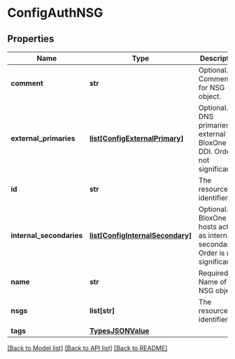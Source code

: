 # ConfigAuthNSG

## Properties
Name | Type | Description | Notes
------------ | ------------- | ------------- | -------------
**comment** | **str** | Optional. Comment for NSG object. | [optional] 
**external_primaries** | [**list[ConfigExternalPrimary]**](ConfigExternalPrimary.md) | Optional. DNS primaries external to BloxOne DDI. Order is not significant. | [optional] 
**id** | **str** | The resource identifier. | [optional] 
**internal_secondaries** | [**list[ConfigInternalSecondary]**](ConfigInternalSecondary.md) | Optional. BloxOne DDI hosts acting as internal secondaries. Order is not significant. | [optional] 
**name** | **str** | Required. Name of NSG object. | 
**nsgs** | **list[str]** | The resource identifier. | [optional] 
**tags** | [**TypesJSONValue**](TypesJSONValue.md) |  | [optional] 

[[Back to Model list]](../README.md#documentation-for-models) [[Back to API list]](../README.md#documentation-for-api-endpoints) [[Back to README]](../README.md)


